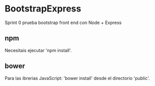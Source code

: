 # BootstrapExpress
Sprint 0 prueba bootstrap front end con Node + Express


## npm
Necesitais ejecutar 'npm install'.

## bower
Para las ibrerias JavaScript: 'bower install' desde el directorio 'public'.
